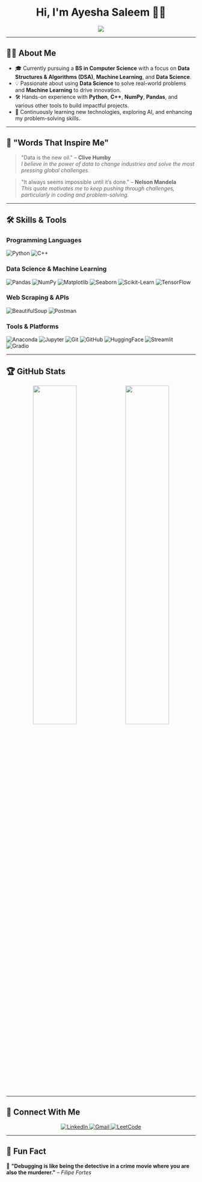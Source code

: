 <div align="center">

  <h1>Hi, I'm Ayesha Saleem 👩‍💻</h1>

  <p>
    <img src="https://readme-typing-svg.herokuapp.com?font=Fira+Code&weight=600&size=22&pause=1000&color=34D0C9&width=650&height=60&lines=Turning+Data+Into+Intelligence...;Solving+Real-World+Problems+With+AI;Passionate+About+Machine+Learning;Always+Learning%2C+Always+Building...">
  </p>

</div>

---

## 👩‍💻 About Me

- 🎓 Currently pursuing a **BS in Computer Science** with a focus on **Data Structures & Algorithms (DSA)**, **Machine Learning**, and **Data Science**.
- 💡 Passionate about using **Data Science** to solve real-world problems and **Machine Learning** to drive innovation.
- 🛠️ Hands-on experience with **Python**, **C++**, **NumPy**, **Pandas**, and various other tools to build impactful projects.
- 🌱 Continuously learning new technologies, exploring AI, and enhancing my problem-solving skills.

---

## 🧠 "Words That Inspire Me" 

> "Data is the new oil." – **Clive Humby**  
> _I believe in the power of data to change industries and solve the most pressing global challenges._

> "It always seems impossible until it’s done." – **Nelson Mandela**  
> _This quote motivates me to keep pushing through challenges, particularly in coding and problem-solving._

---

## 🛠 Skills & Tools

### **Programming Languages**  
![Python](https://img.shields.io/badge/Python-3776AB?style=for-the-badge&logo=python&logoColor=FFD43B)
![C++](https://img.shields.io/badge/C%2B%2B-00599C?style=for-the-badge&logo=c%2B%2B&logoColor=white)

### **Data Science & Machine Learning**  
![Pandas](https://img.shields.io/badge/Pandas-150458?style=for-the-badge&logo=pandas&logoColor=white)
![NumPy](https://img.shields.io/badge/Numpy-013243?style=for-the-badge&logo=numpy&logoColor=white)
![Matplotlib](https://img.shields.io/badge/Matplotlib-3776AB?style=for-the-badge&logo=python&logoColor=white)
![Seaborn](https://img.shields.io/badge/Seaborn-7F3E98?style=for-the-badge&logo=python&logoColor=white)
![Scikit-Learn](https://img.shields.io/badge/Scikit--Learn-F7931E?style=for-the-badge&logo=scikit-learn&logoColor=white)
![TensorFlow](https://img.shields.io/badge/TensorFlow-FF6F00?style=for-the-badge&logo=tensorflow&logoColor=white)

### **Web Scraping & APIs**  
![BeautifulSoup](https://img.shields.io/badge/BeautifulSoup-FFD700?style=for-the-badge&logo=python&logoColor=white)
![Postman](https://img.shields.io/badge/Postman-FF6C37?style=for-the-badge&logo=Postman&logoColor=white)

### **Tools & Platforms**  
![Anaconda](https://img.shields.io/badge/Anaconda-%2344A833?style=for-the-badge&logo=anaconda&logoColor=white)
![Jupyter](https://img.shields.io/badge/Jupyter-F37626?style=for-the-badge&logo=jupyter&logoColor=white)
![Git](https://img.shields.io/badge/Git-F05032?style=for-the-badge&logo=git&logoColor=white)
![GitHub](https://img.shields.io/badge/GitHub-181717?style=for-the-badge&logo=github&logoColor=white)
![HuggingFace](https://img.shields.io/badge/HuggingFace-181717?style=for-the-badge&logo=huggingface&logoColor=yellow)
![Streamlit](https://img.shields.io/badge/Streamlit-FF4B4B?style=for-the-badge&logo=streamlit&logoColor=white)
![Gradio](https://img.shields.io/badge/Gradio-0088ff?style=for-the-badge&logo=gradio&logoColor=white)

---

<!-- ## 📈 LeetCode Stats

<p align="center">
    <img width="70%" src="https://leetcard.jacoblin.cool/ayesha_saleem9?border=0&theme=dark&hide_border=false">
</p>

--- -->

## 🏆 GitHub Stats  

<p align="center">
    <img width="48%" src="https://github-readme-stats-git-masterrstaa-rickstaa.vercel.app/api?username=aysh34&show_icons=true&theme=nightowl&include_all_commits=true&count_private=true&hide_border=true"/>
    <img width="48%" src="https://github-readme-stats.vercel.app/api/top-langs/?username=aysh34&langs_count=8&layout=compact&theme=nightowl&hide_border=true" />
</p>

---

## 🤝 Connect With Me

<div align="center">
    <a href="https://www.linkedin.com/in/ayesha-saleem6/" target="_blank">
        <img src="https://img.shields.io/badge/-Ayesha%20Saleem-0077B5?style=for-the-badge&logo=Linkedin&logoColor=white" alt="LinkedIn"/>
    </a>
    <a target="_blank" href="mailto:ayeshasaleem853@gmail.com">
        <img src="https://img.shields.io/badge/-ayeshasaleem853@gmail.com-D14836?style=for-the-badge&logo=Gmail&logoColor=white" alt="Gmail"/>
    </a>
    <a href="https://leetcode.com/ayesha_saleem9" target="_blank">
        <img src="https://img.shields.io/badge/-Ayesha%20Saleem-FFA116?style=for-the-badge&logo=LeetCode&logoColor=white" alt="LeetCode"/>
    </a>
</div>

---

## 🚀 Fun Fact  

🎯 **"Debugging is like being the detective in a crime movie where you are also the murderer."** – _Filipe Fortes_  
